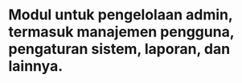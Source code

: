 # Modul untuk pengelolaan admin, termasuk manajemen pengguna, pengaturan sistem, laporan, dan lainnya.
